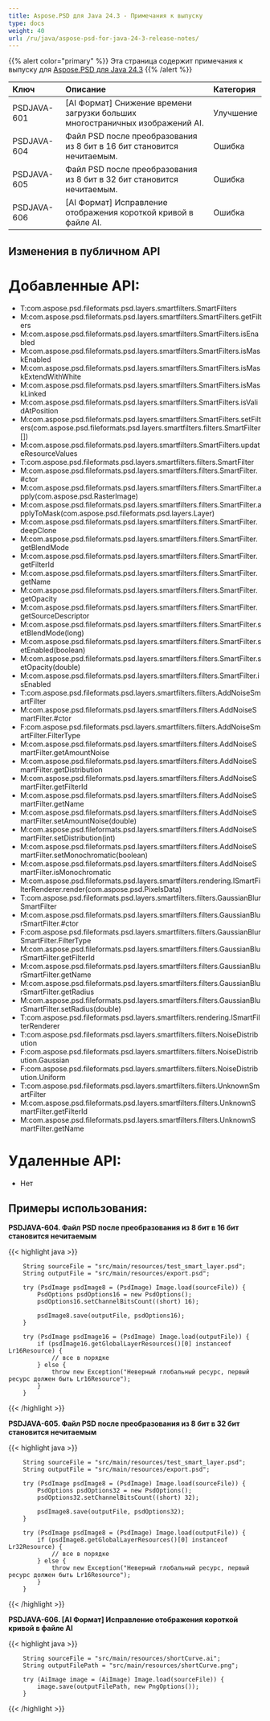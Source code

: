 ```yaml
---
title: Aspose.PSD для Java 24.3 - Примечания к выпуску
type: docs
weight: 40
url: /ru/java/aspose-psd-for-java-24-3-release-notes/
---
```


{{% alert color="primary" %}} Эта страница содержит примечания к выпуску для [Aspose.PSD для Java 24.3](https://downloads.aspose.com/psd/java/new-releases/aspose.psd-for-java-24.3/) {{% /alert %}}

| **Ключ**    | **Описание**                                                                  | **Категория** |
|:------------|:------------------------------------------------------------------------------|:-------------|
| PSDJAVA-601 | [AI Формат] Снижение времени загрузки больших многостраничных изображений AI. | Улучшение    |
| PSDJAVA-604 | Файл PSD после преобразования из 8 бит в 16 бит становится нечитаемым.       | Ошибка       |
| PSDJAVA-605 | Файл PSD после преобразования из 8 бит в 32 бит становится нечитаемым.       | Ошибка       |
| PSDJAVA-606 | [AI Формат] Исправление отображения короткой кривой в файле AI.               | Ошибка       |

## **Изменения в публичном API**

# **Добавленные API:**

- T:com.aspose.psd.fileformats.psd.layers.smartfilters.SmartFilters
- M:com.aspose.psd.fileformats.psd.layers.smartfilters.SmartFilters.getFilters
- M:com.aspose.psd.fileformats.psd.layers.smartfilters.SmartFilters.isEnabled
- M:com.aspose.psd.fileformats.psd.layers.smartfilters.SmartFilters.isMaskEnabled
- M:com.aspose.psd.fileformats.psd.layers.smartfilters.SmartFilters.isMaskExtendWithWhite
- M:com.aspose.psd.fileformats.psd.layers.smartfilters.SmartFilters.isMaskLinked
- M:com.aspose.psd.fileformats.psd.layers.smartfilters.SmartFilters.isValidAtPosition
- M:com.aspose.psd.fileformats.psd.layers.smartfilters.SmartFilters.setFilters(com.aspose.psd.fileformats.psd.layers.smartfilters.filters.SmartFilter[])
- M:com.aspose.psd.fileformats.psd.layers.smartfilters.SmartFilters.updateResourceValues
- T:com.aspose.psd.fileformats.psd.layers.smartfilters.filters.SmartFilter
- M:com.aspose.psd.fileformats.psd.layers.smartfilters.filters.SmartFilter.#ctor
- M:com.aspose.psd.fileformats.psd.layers.smartfilters.filters.SmartFilter.apply(com.aspose.psd.RasterImage)
- M:com.aspose.psd.fileformats.psd.layers.smartfilters.filters.SmartFilter.applyToMask(com.aspose.psd.fileformats.psd.layers.Layer)
- M:com.aspose.psd.fileformats.psd.layers.smartfilters.filters.SmartFilter.deepClone
- M:com.aspose.psd.fileformats.psd.layers.smartfilters.filters.SmartFilter.getBlendMode
- M:com.aspose.psd.fileformats.psd.layers.smartfilters.filters.SmartFilter.getFilterId
- M:com.aspose.psd.fileformats.psd.layers.smartfilters.filters.SmartFilter.getName
- M:com.aspose.psd.fileformats.psd.layers.smartfilters.filters.SmartFilter.getOpacity
- M:com.aspose.psd.fileformats.psd.layers.smartfilters.filters.SmartFilter.getSourceDescriptor
- M:com.aspose.psd.fileformats.psd.layers.smartfilters.filters.SmartFilter.setBlendMode(long)
- M:com.aspose.psd.fileformats.psd.layers.smartfilters.filters.SmartFilter.setEnabled(boolean)
- M:com.aspose.psd.fileformats.psd.layers.smartfilters.filters.SmartFilter.setOpacity(double)
- M:com.aspose.psd.fileformats.psd.layers.smartfilters.filters.SmartFilter.isEnabled
- T:com.aspose.psd.fileformats.psd.layers.smartfilters.filters.AddNoiseSmartFilter
- M:com.aspose.psd.fileformats.psd.layers.smartfilters.filters.AddNoiseSmartFilter.#ctor
- F:com.aspose.psd.fileformats.psd.layers.smartfilters.filters.AddNoiseSmartFilter.FilterType
- M:com.aspose.psd.fileformats.psd.layers.smartfilters.filters.AddNoiseSmartFilter.getAmountNoise
- M:com.aspose.psd.fileformats.psd.layers.smartfilters.filters.AddNoiseSmartFilter.getDistribution
- M:com.aspose.psd.fileformats.psd.layers.smartfilters.filters.AddNoiseSmartFilter.getFilterId
- M:com.aspose.psd.fileformats.psd.layers.smartfilters.filters.AddNoiseSmartFilter.getName
- M:com.aspose.psd.fileformats.psd.layers.smartfilters.filters.AddNoiseSmartFilter.setAmountNoise(double)
- M:com.aspose.psd.fileformats.psd.layers.smartfilters.filters.AddNoiseSmartFilter.setDistribution(int)
- M:com.aspose.psd.fileformats.psd.layers.smartfilters.filters.AddNoiseSmartFilter.setMonochromatic(boolean)
- M:com.aspose.psd.fileformats.psd.layers.smartfilters.filters.AddNoiseSmartFilter.isMonochromatic
- M:com.aspose.psd.fileformats.psd.layers.smartfilters.rendering.ISmartFilterRenderer.render(com.aspose.psd.PixelsData)
- T:com.aspose.psd.fileformats.psd.layers.smartfilters.filters.GaussianBlurSmartFilter
- M:com.aspose.psd.fileformats.psd.layers.smartfilters.filters.GaussianBlurSmartFilter.#ctor
- F:com.aspose.psd.fileformats.psd.layers.smartfilters.filters.GaussianBlurSmartFilter.FilterType
- M:com.aspose.psd.fileformats.psd.layers.smartfilters.filters.GaussianBlurSmartFilter.getFilterId
- M:com.aspose.psd.fileformats.psd.layers.smartfilters.filters.GaussianBlurSmartFilter.getName
- M:com.aspose.psd.fileformats.psd.layers.smartfilters.filters.GaussianBlurSmartFilter.getRadius
- M:com.aspose.psd.fileformats.psd.layers.smartfilters.filters.GaussianBlurSmartFilter.setRadius(double)
- T:com.aspose.psd.fileformats.psd.layers.smartfilters.rendering.ISmartFilterRenderer
- T:com.aspose.psd.fileformats.psd.layers.smartfilters.filters.NoiseDistribution
- F:com.aspose.psd.fileformats.psd.layers.smartfilters.filters.NoiseDistribution.Gaussian
- F:com.aspose.psd.fileformats.psd.layers.smartfilters.filters.NoiseDistribution.Uniform
- T:com.aspose.psd.fileformats.psd.layers.smartfilters.filters.UnknownSmartFilter
- M:com.aspose.psd.fileformats.psd.layers.smartfilters.filters.UnknownSmartFilter.getFilterId
- M:com.aspose.psd.fileformats.psd.layers.smartfilters.filters.UnknownSmartFilter.getName

# **Удаленные API:**

- Нет

## **Примеры использования:**

**PSDJAVA-604. Файл PSD после преобразования из 8 бит в 16 бит становится нечитаемым**

{{< highlight java >}}

        String sourceFile = "src/main/resources/test_smart_layer.psd";
        String outputFile = "src/main/resources/export.psd";

        try (PsdImage psdImage8 = (PsdImage) Image.load(sourceFile)) {
            PsdOptions psdOptions16 = new PsdOptions();
            psdOptions16.setChannelBitsCount((short) 16);

            psdImage8.save(outputFile, psdOptions16);
        }

        try (PsdImage psdImage16 = (PsdImage) Image.load(outputFile)) {
            if (psdImage16.getGlobalLayerResources()[0] instanceof Lr16Resource) {
                // все в порядке
            } else {
                throw new Exception("Неверный глобальный ресурс, первый ресурс должен быть Lr16Resource");
            }
        }

{{< /highlight >}}

**PSDJAVA-605. Файл PSD после преобразования из 8 бит в 32 бит становится нечитаемым**

{{< highlight java >}}

        String sourceFile = "src/main/resources/test_smart_layer.psd";
        String outputFile = "src/main/resources/export.psd";

        try (PsdImage psdImage8 = (PsdImage) Image.load(sourceFile)) {
            PsdOptions psdOptions32 = new PsdOptions();
            psdOptions32.setChannelBitsCount((short) 32);

            psdImage8.save(outputFile, psdOptions32);
        }

        try (PsdImage psdImage8 = (PsdImage) Image.load(outputFile)) {
            if (psdImage8.getGlobalLayerResources()[0] instanceof Lr32Resource) {
                // все в порядке
            } else {
                throw new Exception("Неверный глобальный ресурс, первый ресурс должен быть Lr16Resource");
            }
        }

{{< /highlight >}}

**PSDJAVA-606. [AI Формат] Исправление отображения короткой кривой в файле AI**

{{< highlight java >}}

        String sourceFile = "src/main/resources/shortCurve.ai";
        String outputFilePath = "src/main/resources/shortCurve.png";

        try (AiImage image = (AiImage) Image.load(sourceFile)) {
            image.save(outputFilePath, new PngOptions());
        }

{{< /highlight >}}
